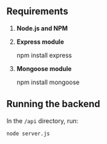 ## Requirements 

1. __Node.js and NPM__


2. __Express module__

    npm install express

3. __Mongoose module__

    npm install mongoose

## Running the backend 

In the `/api` directory, run:

    node server.js 
